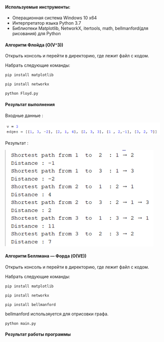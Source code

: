 #### Используемые инструменты:
- Операционная система Windows 10 x64
- Интерпретатор языка Python 3.7
- Библиотеки Matplotlib, NetworkX, itertools, math, bellmanford(для рисования) для Python

#### Алгоритм Флойда (O(V^3))

Открыть консоль и перейти в директорию, где лежит файл с кодом.

Набрать следующие команды:

```
pip install matplotlib
```
```
pip install networkx
```
```
python Floyd.py
```
#### Результат выполнения

Входные данные :

![alt text](screenshots/floyd_input.png)

Результат :

![alt text](screenshots/floyd_output.png)



#### Алгоритм Беллмана — Форда (O(VE))

Открыть консоль и перейти в директорию, где лежит файл с кодом.

Набрать следующие команды:

```
pip install matplotlib
```
```
pip install networkx
```
```
pip install bellmanford
```
bellmanford использяуется для отрисовки графа.
```
python main.py
```

#### Результат работы программы



